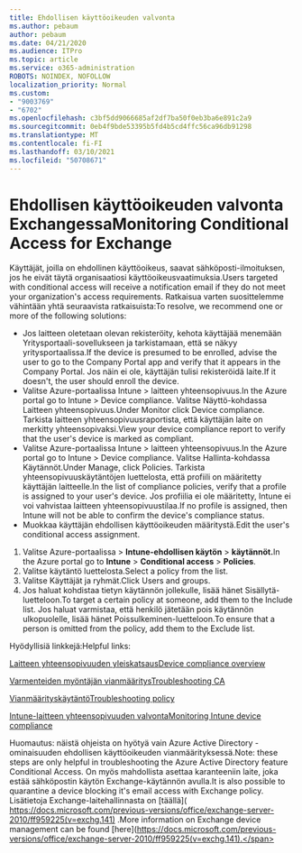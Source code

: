 ```yaml
---
title: Ehdollisen käyttöoikeuden valvonta
ms.author: pebaum
author: pebaum
ms.date: 04/21/2020
ms.audience: ITPro
ms.topic: article
ms.service: o365-administration
ROBOTS: NOINDEX, NOFOLLOW
localization_priority: Normal
ms.custom:
- "9003769"
- "6702"
ms.openlocfilehash: c3bf5dd9066685af2df7ba50f0eb3ba6e891c2a9
ms.sourcegitcommit: 0eb4f9bde53395b5fd4b5cd4ffc56ca96db91298
ms.translationtype: MT
ms.contentlocale: fi-FI
ms.lasthandoff: 03/10/2021
ms.locfileid: "50708671"
---
```

# <a name="monitoring-conditional-access-for-exchange"></a><span data-ttu-id="32603-102">Ehdollisen käyttöoikeuden valvonta Exchangessa</span><span class="sxs-lookup"><span data-stu-id="32603-102">Monitoring Conditional Access for Exchange</span></span>

<span data-ttu-id="32603-103">Käyttäjät, joilla on ehdollinen käyttöoikeus, saavat sähköposti-ilmoituksen, jos he eivät täytä organisaatiosi käyttöoikeusvaatimuksia.</span><span class="sxs-lookup"><span data-stu-id="32603-103">Users targeted with conditional access will receive a notification email if they do not meet your organization's access requirements.</span></span> <span data-ttu-id="32603-104">Ratkaisua varten suosittelemme vähintään yhtä seuraavista ratkaisuista:</span><span class="sxs-lookup"><span data-stu-id="32603-104">To resolve, we recommend one or more of the following solutions:</span></span>

- <span data-ttu-id="32603-105">Jos laitteen oletetaan olevan rekisteröity, kehota käyttäjää menemään Yritysportaali-sovellukseen ja tarkistamaan, että se näkyy yritysportaalissa.</span><span class="sxs-lookup"><span data-stu-id="32603-105">If the device is presumed to be enrolled, advise the user to go to the Company Portal app and verify that it appears in the Company Portal.</span></span> <span data-ttu-id="32603-106">Jos näin ei ole, käyttäjän tulisi rekisteröidä laite.</span><span class="sxs-lookup"><span data-stu-id="32603-106">If it doesn't, the user should enroll the device.</span></span>
- <span data-ttu-id="32603-107">Valitse Azure-portaalissa Intune > laitteen yhteensopivuus.</span><span class="sxs-lookup"><span data-stu-id="32603-107">In the Azure portal go to Intune > Device compliance.</span></span> <span data-ttu-id="32603-108">Valitse Näyttö-kohdassa Laitteen yhteensopivuus.</span><span class="sxs-lookup"><span data-stu-id="32603-108">Under Monitor click Device compliance.</span></span> <span data-ttu-id="32603-109">Tarkista laitteen yhteensopivuusraportista, että käyttäjän laite on merkitty yhteensopivaksi.</span><span class="sxs-lookup"><span data-stu-id="32603-109">View your device compliance report to verify that the user's device is marked as compliant.</span></span>
- <span data-ttu-id="32603-110">Valitse Azure-portaalissa Intune > laitteen yhteensopivuus.</span><span class="sxs-lookup"><span data-stu-id="32603-110">In the Azure portal go to Intune > Device compliance.</span></span> <span data-ttu-id="32603-111">Valitse Hallinta-kohdassa Käytännöt.</span><span class="sxs-lookup"><span data-stu-id="32603-111">Under Manage, click Policies.</span></span> <span data-ttu-id="32603-112">Tarkista yhteensopivuuskäytäntöjen luettelosta, että profiili on määritetty käyttäjän laitteelle.</span><span class="sxs-lookup"><span data-stu-id="32603-112">In the list of compliance policies, verify that a profile is assigned to your user's device.</span></span> <span data-ttu-id="32603-113">Jos profiilia ei ole määritetty, Intune ei voi vahvistaa laitteen yhteensopivuustilaa.</span><span class="sxs-lookup"><span data-stu-id="32603-113">If no profile is assigned, then Intune will not be able to confirm the device's compliance status.</span></span>
- <span data-ttu-id="32603-114">Muokkaa käyttäjän ehdollisen käyttöoikeuden määritystä.</span><span class="sxs-lookup"><span data-stu-id="32603-114">Edit the user's conditional access assignment.</span></span>

1. <span data-ttu-id="32603-115">Valitse Azure-portaalissa   >  **Intune-ehdollisen käytön**  >  **käytännöt.**</span><span class="sxs-lookup"><span data-stu-id="32603-115">In the Azure portal go to **Intune** > **Conditional access** > **Policies**.</span></span>
2. <span data-ttu-id="32603-116">Valitse käytäntö luettelosta.</span><span class="sxs-lookup"><span data-stu-id="32603-116">Select a policy from the list.</span></span>
3. <span data-ttu-id="32603-117">Valitse Käyttäjät ja ryhmät.</span><span class="sxs-lookup"><span data-stu-id="32603-117">Click Users and groups.</span></span>
4. <span data-ttu-id="32603-118">Jos haluat kohdistaa tietyn käytännön jollekulle, lisää hänet Sisällytä-luetteloon.</span><span class="sxs-lookup"><span data-stu-id="32603-118">To target a certain policy at someone, add them to the Include list.</span></span> <span data-ttu-id="32603-119">Jos haluat varmistaa, että henkilö jätetään pois käytännön ulkopuolelle, lisää hänet Poissulkeminen-luetteloon.</span><span class="sxs-lookup"><span data-stu-id="32603-119">To ensure that a person is omitted from the policy, add them to the Exclude list.</span></span>

<span data-ttu-id="32603-120">Hyödyllisiä linkkejä:</span><span class="sxs-lookup"><span data-stu-id="32603-120">Helpful links:</span></span>

[<span data-ttu-id="32603-121">Laitteen yhteensopivuuden yleiskatsaus</span><span class="sxs-lookup"><span data-stu-id="32603-121">Device compliance overview</span></span>](https://docs.microsoft.com/intune/device-compliance-get-started)

[<span data-ttu-id="32603-122">Varmenteiden myöntäjän vianmääritys</span><span class="sxs-lookup"><span data-stu-id="32603-122">Troubleshooting CA</span></span>](https://docs.microsoft.com/intune/troubleshoot-conditional-access)

[<span data-ttu-id="32603-123">Vianmäärityskäytäntö</span><span class="sxs-lookup"><span data-stu-id="32603-123">Troubleshooting policy</span></span>](https://docs.microsoft.com/troubleshoot/mem/intune/troubleshoot-policies-in-microsoft-intune)

[<span data-ttu-id="32603-124">Intune-laitteen yhteensopivuuden valvonta</span><span class="sxs-lookup"><span data-stu-id="32603-124">Monitoring Intune device compliance</span></span>](https://docs.microsoft.com/intune/compliance-policy-monitor)

<span data-ttu-id="32603-125">Huomautus: näistä ohjeista on hyötyä vain Azure Active Directory -ominaisuuden ehdollisen käyttöoikeuden vianmäärityksessä.</span><span class="sxs-lookup"><span data-stu-id="32603-125">Note: these steps are only helpful in troubleshooting the Azure Active Directory feature Conditional Access.</span></span> <span data-ttu-id="32603-126">On myös mahdollista asettaa karanteeniin laite, joka estää sähköpostin käytön Exchange-käytännön avulla.</span><span class="sxs-lookup"><span data-stu-id="32603-126">It is also possible to quarantine a device blocking it's email access with Exchange policy.</span></span> <span data-ttu-id="32603-127">Lisätietoja Exchange-laitehallinnasta on [täällä]( https://docs.microsoft.com/previous-versions/office/exchange-server-2010/ff959225(v=exchg.141) .</span><span class="sxs-lookup"><span data-stu-id="32603-127">More information on Exchange device management can be found [here](https://docs.microsoft.com/previous-versions/office/exchange-server-2010/ff959225(v=exchg.141).</span></span>
